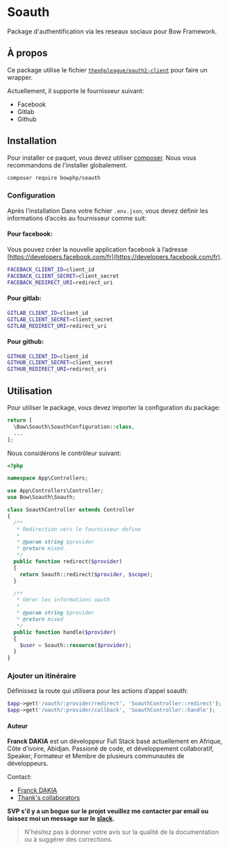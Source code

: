 # Soauth

Package d'authentification via les reseaux sociaux pour Bow Framework.

## À propos

Ce package utilise le fichier [`thephpleague/oauth2-client`](https://github.com/thephpleague/oauth2-client) pour faire un wrapper.

Actuellement, il supporte le fournisseur suivant:

- Facebook
- Gitlab
- Github

## Installation

Pour installer ce paquet, vous devez utiliser [composer](https://getcomposer.org). Nous vous recommandons de l'installer globalement.

```bash
composer require bowphp/soauth
```

### Configuration

Après l'installation Dans votre fichier `.env.json`, vous devez définir les informations d’accès au fournisseur comme suit:

#### Pour facebook:

Vous pouvez créer la nouvelle application facebook à l’adresse [https://developers.facebook.com/fr](https://developers.facebook.com/fr).

```bash
FACEBACK_CLIENT_ID=client_id
FACEBACK_CLIENT_SECRET=client_secret
FACEBACK_REDIRECT_URI=redirect_uri
```

#### Pour gitlab:

```bash
GITLAB_CLIENT_ID=client_id
GITLAB_CLIENT_SECRET=client_secret
GITLAB_REDIRECT_URI=redirect_uri
```

#### Pour github:

```bash
GITHUB_CLIENT_ID=client_id
GITHUB_CLIENT_SECRET=client_secret
GITHUB_REDIRECT_URI=redirect_uri
```

## Utilisation

Pour utiliser le package, vous devez importer la configuration du package:

```php
return [
  \Bow\Soauth\SoauthConfiguration::class,
  ...
];
```

Nous considérons le contrôleur suivant:

```php
<?php

namespace App\Controllers;

use App\Controllers\Controller;
use Bow\Soauth\Soauth;

class SoauthController extends Controller
{
  /**
   * Redirection vers le fournisseur define
   * 
   * @param string $provider
   * @return mixed
   */
  public function redirect($provider)
  {
    return Soauth::redirect($provider, $scope);
  }

  /**
   * Gérer les informations oauth
   * 
   * @param string $provider
   * @return mixed
   */
  public function handle($provider)
  {
    $user = Soauth::resource($provider);
  }
}
```

### Ajouter un itinéraire

Définissez la route qui utilisera pour les actions d’appel soauth:

```php
$app->get('/oauth/:provider/redirect', 'SoauthController::redirect');
$app->get('/oauth/:provider/callback', 'SoauthController::handle');
```

#### Auteur

**Franck DAKIA** est un développeur Full Stack basé actuellement en Afrique, Côte d'ivoire, Abidjan. Passioné de code, et développement collaboratif, Speaker, Formateur et Membre de plusieurs communautés de développeurs.

Contact:

- [Franck DAKIA](https://github.com/papac)
- [Thank's collaborators](https://github.com/bowphp/docs/graphs/contributors)

**SVP s'il y a un bogue sur le projet veuillez me contacter par email ou laissez moi un message sur le [slack](https://bowphp.slack.com).**

> N'hésitez pas à donner votre avis sur la qualité de la documentation ou à suggérer des corrections.
